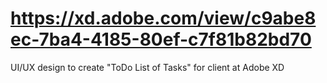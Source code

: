 # https://xd.adobe.com/view/c9abe8ec-7ba4-4185-80ef-c7f81b82bd70
UI/UX design to create "ToDo List of Tasks" for client at Adobe XD
